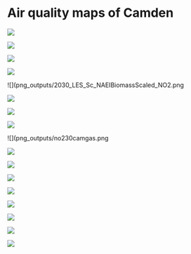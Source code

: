 # Air quality maps of Camden

![](png_outputs/2030_LES_Sc_CamdenPlus_NO2.png)

![](png_outputs/2030_LES_Sc_CamdenPlus_NOx.png)

![](png_outputs/2030_LES_Sc_CamdenPlus_PM10.png)

![](png_outputs/2030_LES_Sc_CamdenPlus_PM25.png)

![](png_outputs/2030_LES_Sc_NAEIBiomassScaled_NO2.png

![](png_outputs/2030_LES_Sc_NAEIBiomassScaled_NOx.png)

![](png_outputs/2030_LES_Sc_NAEIBiomassScaled_PM10.png)

![](png_outputs/2030_LES_Sc_NAEIBiomassScaled_PM25.png)

![](png_outputs/no230camgas.png

![](png_outputs/no230camroad.png)

![](png_outputs/nox30camgas.png)

![](png_outputs/nox30camroad.png)

![](png_outputs/pm1030camroad.png)

![](png_outputs/pm2530cambio.png)

![](png_outputs/pm2530camcook.png)

![](png_outputs/pm2530camgas.png)

![](png_outputs/pm2530camroad.png)
